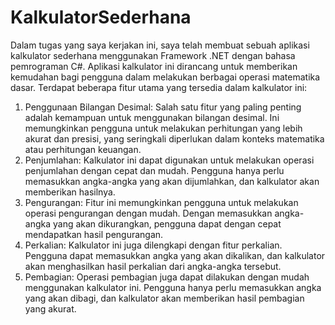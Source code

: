 # KalkulatorSederhana

Dalam tugas yang saya kerjakan ini, saya telah membuat sebuah aplikasi kalkulator sederhana menggunakan Framework .NET dengan bahasa pemrograman C#. Aplikasi kalkulator ini dirancang untuk memberikan kemudahan bagi pengguna dalam melakukan berbagai operasi matematika dasar. Terdapat beberapa fitur utama yang tersedia dalam kalkulator ini:

1. Penggunaan Bilangan Desimal: Salah satu fitur yang paling penting adalah kemampuan untuk menggunakan bilangan desimal. Ini memungkinkan pengguna untuk melakukan perhitungan yang lebih akurat dan presisi, yang seringkali diperlukan dalam konteks matematika atau perhitungan keuangan.
2. Penjumlahan: Kalkulator ini dapat digunakan untuk melakukan operasi penjumlahan dengan cepat dan mudah. Pengguna hanya perlu memasukkan angka-angka yang akan dijumlahkan, dan kalkulator akan memberikan hasilnya.
3. Pengurangan: Fitur ini memungkinkan pengguna untuk melakukan operasi pengurangan dengan mudah. Dengan memasukkan angka-angka yang akan dikurangkan, pengguna dapat dengan cepat mendapatkan hasil pengurangan.
4. Perkalian: Kalkulator ini juga dilengkapi dengan fitur perkalian. Pengguna dapat memasukkan angka yang akan dikalikan, dan kalkulator akan menghasilkan hasil perkalian dari angka-angka tersebut.
5. Pembagian: Operasi pembagian juga dapat dilakukan dengan mudah menggunakan kalkulator ini. Pengguna hanya perlu memasukkan angka yang akan dibagi, dan kalkulator akan memberikan hasil pembagian yang akurat.
